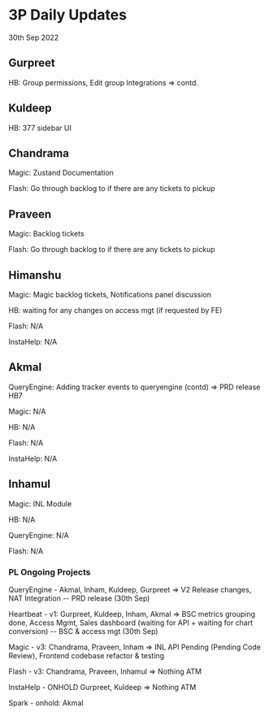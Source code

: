 # 3P Daily Updates
30th Sep 2022

## Gurpreet
HB: Group permissions, Edit group Integrations => contd.

## Kuldeep
HB: 377 sidebar UI

## Chandrama
Magic: Zustand Documentation

Flash: Go through backlog to if there are any tickets to pickup

## Praveen
Magic: Backlog tickets

Flash: Go through backlog to if there are any tickets to pickup

## Himanshu
Magic: Magic backlog tickets, Notifications panel discussion

HB: waiting for any changes on access mgt (if requested by FE)

Flash: N/A

InstaHelp: N/A

## Akmal
QueryEngine: Adding tracker events to queryengine (contd) => PRD release HB7

Magic: N/A

HB: N/A

Flash: N/A

InstaHelp: N/A


## Inhamul
Magic: INL Module

HB: N/A

QueryEngine: N/A

Flash: N/A


### PL Ongoing Projects
QueryEngine - Akmal, Inham, Kuldeep, Gurpreet => V2 Release changes, NAT Integration -- PRD release (30th Sep)

Heartbeat - v1: Gurpreet, Kuldeep, Inham, Akmal => BSC metrics grouping done, Access Mgmt, Sales dashboard (waiting for API + waiting for chart conversion) -- BSC & access mgt (30th Sep)

Magic - v3: Chandrama, Praveen, Inham => INL API Pending (Pending Code Review), Frontend codebase refactor & testing

Flash - v3: Chandrama, Praveen, Inhamul => Nothing ATM

InstaHelp - ONHOLD Gurpreet, Kuldeep => Nothing ATM

Spark - onhold: Akmal
